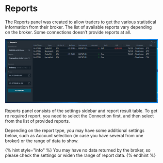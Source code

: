 # Reports

The Reports panel was created to allow traders to get the various statistical information from their broker. The list of available reports vary depending on the broker. Some connections doesn’t provide reports at all.

![Transaction history report from OANDA](../.gitbook/assets/reports.png)

Reports panel consists of the settings sidebar and report result table. To get re required report, you need to select the Connection first, and then select from the list of provided reports.

Depending on the report type, you may have some additional settings below, such as Account selection \(in case you have several from one broker\) or the range of data to show.

{% hint style="info" %}
You may have no data returned by the broker, so please check the settings or widen the range of report data.
{% endhint %}

